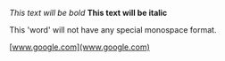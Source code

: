 *This text will be bold*
**This text will be italic**

This 'word' will not have any special monospace format.

[www.google.com](www.google.com)